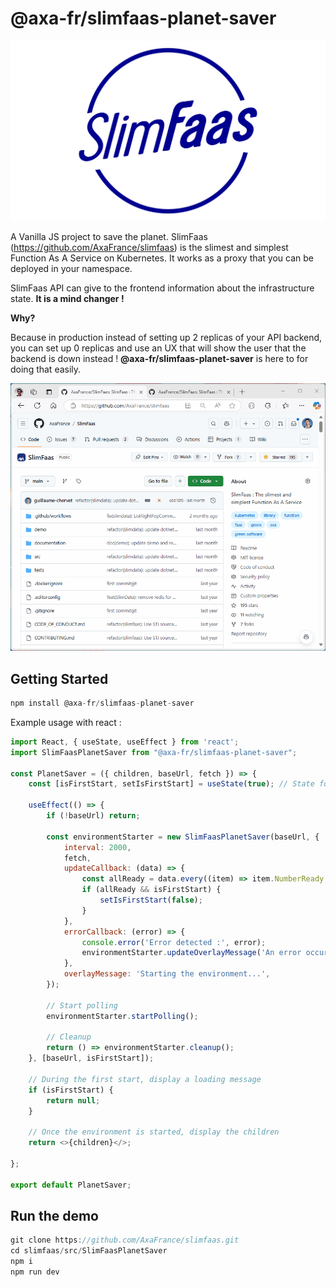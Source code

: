 # @axa-fr/slimfaas-planet-saver

![SlimFaas.png](https://github.com/AxaFrance/SlimFaas/blob/main/documentation/SlimFaas.png)

A Vanilla JS project to save the planet. SlimFaas (https://github.com/AxaFrance/slimfaas) is the slimest and simplest Function As A Service on Kubernetes.
It works as a proxy that you can be deployed in your namespace.

SlimFaas API can give to the frontend information about the infrastructure state. **It is a mind changer !**

**Why?**

Because in production instead of setting up 2 replicas of your API backend, you can set up 0 replicas and use an UX that will show the user that the backend is down instead !
**@axa-fr/slimfaas-planet-saver** is here to for doing that easily.

![SlimFaasPlanetSaver.gif](https://github.com/AxaFrance/SlimFaas/blob/main/documentation/SlimfaasPlanetSaver.gif)

## Getting Started

```javascript
npm install @axa-fr/slimfaas-planet-saver
```

Example usage with react :
```javascript
import React, { useState, useEffect } from 'react';
import SlimFaasPlanetSaver from "@axa-fr/slimfaas-planet-saver";

const PlanetSaver = ({ children, baseUrl, fetch }) => {
    const [isFirstStart, setIsFirstStart] = useState(true); // State for first start

    useEffect(() => {
        if (!baseUrl) return;

        const environmentStarter = new SlimFaasPlanetSaver(baseUrl, {
            interval: 2000,
            fetch,
            updateCallback: (data) => {
                const allReady = data.every((item) => item.NumberReady >= 1);
                if (allReady && isFirstStart) {
                    setIsFirstStart(false);
                }
            },
            errorCallback: (error) => {
                console.error('Error detected :', error);
                environmentStarter.updateOverlayMessage('An error occured when starting environment. Please contact an administrator.');
            },
            overlayMessage: 'Starting the environment...',
        });

        // Start polling
        environmentStarter.startPolling();

        // Cleanup
        return () => environmentStarter.cleanup();
    }, [baseUrl, isFirstStart]);

    // During the first start, display a loading message
    if (isFirstStart) {
        return null;
    }

    // Once the environment is started, display the children
    return <>{children}</>;

};

export default PlanetSaver;

```

## Run the demo

```javascript
git clone https://github.com/AxaFrance/slimfaas.git
cd slimfaas/src/SlimFaasPlanetSaver
npm i
npm run dev
```
